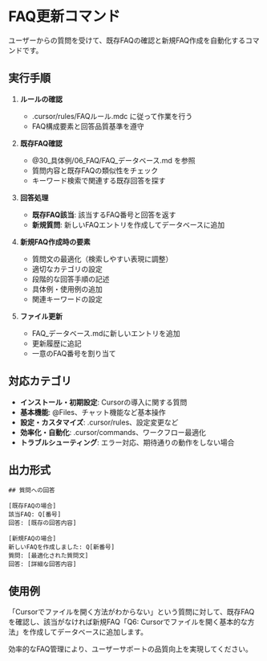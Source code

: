 # FAQ更新コマンド

ユーザーからの質問を受けて、既存FAQの確認と新規FAQ作成を自動化するコマンドです。

## 実行手順

1. **ルールの確認**
   - .cursor/rules/FAQルール.mdc に従って作業を行う
   - FAQ構成要素と回答品質基準を遵守

2. **既存FAQ確認**
   - @30_具体例/06_FAQ/FAQ_データベース.md を参照
   - 質問内容と既存FAQの類似性をチェック
   - キーワード検索で関連する既存回答を探す

3. **回答処理**
   - **既存FAQ該当**: 該当するFAQ番号と回答を返す
   - **新規質問**: 新しいFAQエントリを作成してデータベースに追加

4. **新規FAQ作成時の要素**
   - 質問文の最適化（検索しやすい表現に調整）
   - 適切なカテゴリの設定
   - 段階的な回答手順の記述
   - 具体例・使用例の追加
   - 関連キーワードの設定

5. **ファイル更新**
   - FAQ_データベース.mdに新しいエントリを追加
   - 更新履歴に追記
   - 一意のFAQ番号を割り当て

## 対応カテゴリ

- **インストール・初期設定**: Cursorの導入に関する質問
- **基本機能**: @Files、チャット機能など基本操作
- **設定・カスタマイズ**: .cursor/rules、設定変更など
- **効率化・自動化**: .cursor/commands、ワークフロー最適化
- **トラブルシューティング**: エラー対応、期待通りの動作をしない場合

## 出力形式

```
## 質問への回答

[既存FAQの場合]
該当FAQ: Q[番号]
回答: [既存の回答内容]

[新規FAQの場合]
新しいFAQを作成しました: Q[新番号]
質問: [最適化された質問文]
回答: [詳細な回答内容]
```

## 使用例

「Cursorでファイルを開く方法がわからない」という質問に対して、既存FAQを確認し、該当がなければ新規FAQ「Q6: Cursorでファイルを開く基本的な方法」を作成してデータベースに追加します。

効率的なFAQ管理により、ユーザーサポートの品質向上を実現してください。
